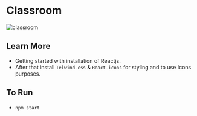# Classroom

![classroom](https://github.com/aran08/Assignment/assets/112660522/572e3adf-657e-4844-967b-f7007682bc03)

## Learn More

- Getting started with installation of Reactjs.
- After that install `Telwind-css` & `React-icons` for styling and to use Icons purposes.

## To Run 

- `npm start`
